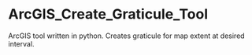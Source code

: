 # ArcGIS_Create_Graticule_Tool
ArcGIS tool written in python. Creates graticule for map extent at desired interval.
